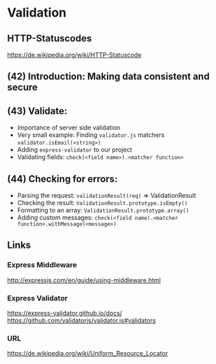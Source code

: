 # Validation

## HTTP-Statuscodes
https://de.wikipedia.org/wiki/HTTP-Statuscode

## (42) Introduction: Making data consistent and secure

## (43) Validate:
- Importance of server side validation
- Very small example: Finding `validator.js` matchers
  `validator.isEmail(<string>)`
- Adding `express-validator` to our project
- Validating fields: `check(<field name>).<matcher function>`

## (44) Checking for errors:
- Parsing the request: `validationResult(req)` => ValidationResult
- Checking the result: `ValidationResult.prototype.isEmpty()`
- Formatting to an array: `ValidationResult.prototype.array()`
- Adding custom messages:
  `check(<field name).<matcher function>.withMessage(<message>)`

## Links
### Express Middleware
http://expressjs.com/en/guide/using-middleware.html

### Express Validator
https://express-validator.github.io/docs/
https://github.com/validatorjs/validator.js#validators

### URL
https://de.wikipedia.org/wiki/Uniform_Resource_Locator